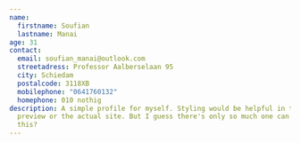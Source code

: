 ```yaml
---
name:
  firstname: Soufian
  lastname: Manai
age: 31
contact:
  email: soufian_manai@outlook.com
  streetadress: Professor Aalberselaan 95
  city: Schiedam
  postalcode: 3118XB
  mobilephone: "0641760132"
  homephone: 010 nothig
description: A simple profile for myself. Styling would be helpful in the
  preview or the actual site. But I guess there's only so much one can do with
  this?
---
```

